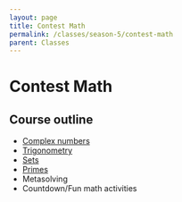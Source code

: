 ```yaml
---
layout: page
title: Contest Math
permalink: /classes/season-5/contest-math
parent: Classes
---
```


# Contest Math
## Course outline
- [Complex numbers](https://www.dropbox.com/s/8wmoibowfnj1d1b/OCC-s22-complex.pdf?dl=1)
- [Trigonometry](https://www.dropbox.com/s/7pwzd5n8q4f2dr4/OCC-s22-trigonometry.pdf?dl=1)
- [Sets](https://www.dropbox.com/s/n7pokt5bndj1t40/OCC-s22-sets.pdf?dl=1)
- [Primes](https://www.dropbox.com/s/vvivlwcp8u18wxb/OCC-s22-primes.pdf?dl=1)
- Metasolving
- Countdown/Fun math activities
